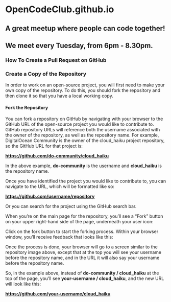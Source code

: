 # OpenCodeClub.github.io
## A great meetup where people can code together!

## We meet every Tuesday, from 6pm - 8.30pm.

### How To Create a Pull Request on GitHub

### Create a Copy of the Repository

In order to work on an open-source project, you will first need to make your own copy of the repository. To do this, you should fork the repository and then clone it so that you have a local working copy.

#### Fork the Repository

You can fork a repository on GitHub by navigating with your browser to the GitHub URL of the open-source project you would like to contribute to.
GitHub repository URLs will reference both the username associated with the owner of the repository, as well as the repository name. For example, DigitalOcean Community is the owner of the cloud_haiku project repository, so the GitHub URL for that project is:

**https://github.com/do-community/cloud_haiku**

In the above example, **do-community** is the username and **cloud_haiku** is the repository name.

Once you have identified the project you would like to contribute to, you can navigate to the URL, which will be formatted like so:

**https://github.com/username/repository**

Or you can search for the project using the GitHub search bar.

When you’re on the main page for the repository, you’ll see a “Fork” button on your upper right-hand side of the page, underneath your user icon:

Click on the fork button to start the forking process. Within your browser window, you’ll receive feedback that looks like this:

Once the process is done, your browser will go to a screen similar to the repository image above, except that at the top you will see your username before the repository name, and in the URL it will also say your username before the repository name.

So, in the example above, instead of **do-community / cloud_haiku** at the top of the page, you’ll see **your-username / cloud_haiku**, and the new URL will look like this:

**https://github.com/your-username/cloud_haiku**